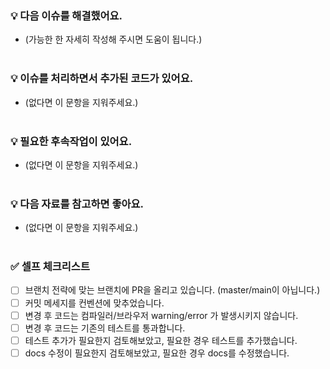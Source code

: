 <!--- 
# 뒤에 머지 후 close할 이슈번호를 작성
# 자동으로 close 됩니다.
<strong>
Closes #
</strong>
--->
### 💡 다음 이슈를 해결했어요.
- (가능한 한 자세히 작성해 주시면 도움이 됩니다.)
<br><br>
### 💡 이슈를 처리하면서 추가된 코드가 있어요.
- (없다면 이 문항을 지워주세요.)
<br><br>

### 💡 필요한 후속작업이 있어요.
- (없다면 이 문항을 지워주세요.)
<br><br>

### 💡 다음 자료를 참고하면 좋아요.
- (없다면 이 문항을 지워주세요.)
<br><br>

### ✅ 셀프 체크리스트

- [ ] 브랜치 전략에 맞는 브랜치에 PR을 올리고 있습니다. (master/main이 아닙니다.)
- [ ] 커밋 메세지를 컨벤션에 맞추었습니다.
- [ ] 변경 후 코드는 컴파일러/브라우저 warning/error 가 발생시키지 않습니다.
- [ ] 변경 후 코드는 기존의 테스트를 통과합니다.
- [ ] 테스트 추가가 필요한지 검토해보았고, 필요한 경우 테스트를 추가했습니다.
- [ ] docs 수정이 필요한지 검토해보았고, 필요한 경우 docs를 수정했습니다.
